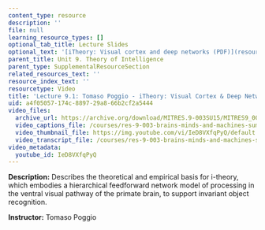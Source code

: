 ```yaml
---
content_type: resource
description: ''
file: null
learning_resource_types: []
optional_tab_title: Lecture Slides
optional_text: '[iTheory: Visual cortex and deep networks (PDF)](resources/mitres_9_003sum15_lec9-1)'
parent_title: Unit 9. Theory of Intelligence
parent_type: SupplementalResourceSection
related_resources_text: ''
resource_index_text: ''
resourcetype: Video
title: 'Lecture 9.1: Tomaso Poggio - iTheory: Visual Cortex & Deep Networks'
uid: a4f05057-174c-8897-29a8-66b2cf2a5444
video_files:
  archive_url: https://archive.org/download/MITRES.9-003SU15/MITRES9_003SU15_Lecture_9-1_300k.mp4
  video_captions_file: /courses/res-9-003-brains-minds-and-machines-summer-course-summer-2015/54928974c4b95557b69d19ab7955be36_IeD8VXfqPyQ.vtt
  video_thumbnail_file: https://img.youtube.com/vi/IeD8VXfqPyQ/default.jpg
  video_transcript_file: /courses/res-9-003-brains-minds-and-machines-summer-course-summer-2015/d639900f983cf7092182eb9deab0d67b_IeD8VXfqPyQ.pdf
video_metadata:
  youtube_id: IeD8VXfqPyQ
---
```


**Description:** Describes the theoretical and empirical basis for i-theory, which embodies a hierarchical feedforward network model of processing in the ventral visual pathway of the primate brain, to support invariant object recognition.

**Instructor:** Tomaso Poggio
